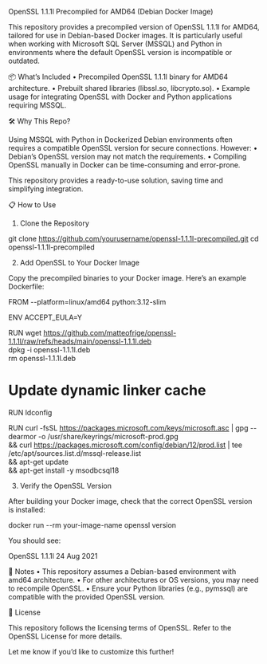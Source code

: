 OpenSSL 1.1.1l Precompiled for AMD64 (Debian Docker Image)

This repository provides a precompiled version of OpenSSL 1.1.1l for AMD64, tailored for use in Debian-based Docker images. It is particularly useful when working with Microsoft SQL Server (MSSQL) and Python in environments where the default OpenSSL version is incompatible or outdated.

📦 What’s Included
	•	Precompiled OpenSSL 1.1.1l binary for AMD64 architecture.
	•	Prebuilt shared libraries (libssl.so, libcrypto.so).
	•	Example usage for integrating OpenSSL with Docker and Python applications requiring MSSQL.

🛠 Why This Repo?

Using MSSQL with Python in Dockerized Debian environments often requires a compatible OpenSSL version for secure connections. However:
	•	Debian’s OpenSSL version may not match the requirements.
	•	Compiling OpenSSL manually in Docker can be time-consuming and error-prone.

This repository provides a ready-to-use solution, saving time and simplifying integration.

📋 How to Use

1. Clone the Repository

git clone https://github.com/yourusername/openssl-1.1.1l-precompiled.git
cd openssl-1.1.1l-precompiled

2. Add OpenSSL to Your Docker Image

Copy the precompiled binaries to your Docker image. Here’s an example Dockerfile:

FROM --platform=linux/amd64 python:3.12-slim

ENV ACCEPT_EULA=Y

RUN wget https://github.com/matteofrige/openssl-1.1.1l/raw/refs/heads/main/openssl-1.1.1l.deb \
    dpkg -i openssl-1.1.1l.deb \
    rm openssl-1.1.1l.deb

# Update dynamic linker cache
RUN ldconfig

RUN curl -fsSL https://packages.microsoft.com/keys/microsoft.asc | gpg --dearmor -o /usr/share/keyrings/microsoft-prod.gpg \
    && curl https://packages.microsoft.com/config/debian/12/prod.list | tee /etc/apt/sources.list.d/mssql-release.list \
    && apt-get update \
    && apt-get install -y msodbcsql18

3. Verify the OpenSSL Version

After building your Docker image, check that the correct OpenSSL version is installed:

docker run --rm your-image-name openssl version

You should see:

OpenSSL 1.1.1l  24 Aug 2021

📝 Notes
	•	This repository assumes a Debian-based environment with amd64 architecture.
	•	For other architectures or OS versions, you may need to recompile OpenSSL.
	•	Ensure your Python libraries (e.g., pymssql) are compatible with the provided OpenSSL version.

📜 License

This repository follows the licensing terms of OpenSSL. Refer to the OpenSSL License for more details.

Let me know if you’d like to customize this further!
